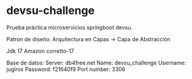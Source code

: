 # devsu-challenge
Prueba práctica microservicios springboot devsu.


Patron de diseño:
Arquitectura en Capas -> Capa de Abstracción

Jdk 17 Amazon corretto-17

Base de datos:
Server: db4free.net
Name: devsu_challenge
Username: jugiros
Password: f21640f9
Port number: 3306